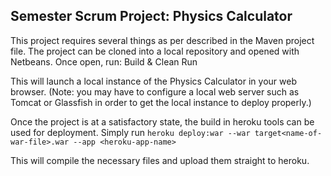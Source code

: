 Semester Scrum Project: Physics Calculator
-------------------------------------------

This project requires several things as per described in the Maven project file.
The project can be cloned into a local repository and opened with Netbeans. Once open, run:
Build & Clean
Run

This will launch a local instance of the Physics Calculator in your web browser. (Note: you may have to configure a local web server such as Tomcat or Glassfish in order to get the local instance to deploy properly.)

Once the project is at a satisfactory state, the build in heroku tools can be used for deployment. Simply run `heroku deploy:war --war target<name-of-war-file>.war --app <heroku-app-name>`

This will compile the necessary files and upload them straight to heroku.
